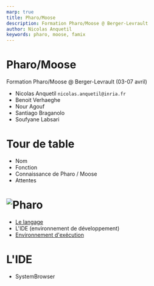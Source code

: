 ```yaml
---
marp: true
title: Pharo/Moose
description: Formation Pharo/Moose @ Berger-Levrault
author: Nicolas Anquetil
keywords: pharo, moose, famix
---
```

<!-- headingDivider: 1 -->
<!-- paginate: true -->
<!-- footer: "Pharo/Moose @ Berger-Levrault" -->

# Pharo/Moose

Formation Pharo/Moose @ Berger-Levrault
(03-07 avril)

- Nicolas Anquetil `nicolas.anquetil@inria.fr`
- Benoit Verhaeghe
- Nour Agouf
- Santiago Braganolo
- Soufyane Labsari

# Tour de table

- Nom
- Fonction
- Connaissance de Pharo / Moose
- Attentes

# ![Pharo](https://pharo.org/web/files/pharo.png)

- [Le langage](./langagePharo.html)
- L'IDE (environnement de développement)
- [Environnement d'exécution](./execPharo.html)

# L'IDE

- SystemBrowser
